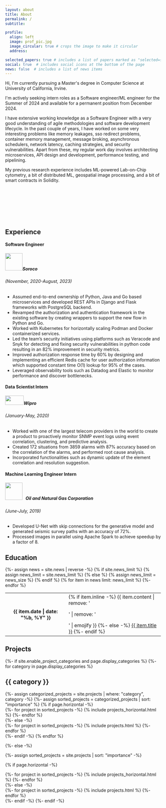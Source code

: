 ```yaml
---
layout: about
title: About
permalink: /
subtitle: 

profile:
  align: left
  image: prof_pic.jpg
  image_circular: true # crops the image to make it circular
  address: 

selected_papers: true # includes a list of papers marked as "selected={true}"
social: true  # includes social icons at the bottom of the page
news: false  # includes a list of news items
---
```

Hi, I'm currently pursuing a Master's degree in Computer Science at University of California, Irvine.

I'm actively seeking intern roles as a Software engineer/ML engineer for the Summer of 2024 and available for a permanent position from December 2024.

I have extensive working knowledge as a Software Engineer with a very good understanding of agile methodologies and software development lifecycle. In the past couple of years, I have worked on some very interesting problems like memory leakages, sso redirect problems, container memory management, message broking, asynchronous schedulers, network latency, caching strategies, and security vulnerabilities. Apart from these, my regular work day involves architecting microservices, API design and development, performance testing, and pipelining.
 
My previous research experience includes ML-powered Lab-on-Chip cytometry, a bit of distributed ML, geospatial image processing, and a bit of smart contracts in Solidity.

<br>
<br>
<br>
<br>
<br>
<br>

<h2> Experience </h2>
<div class="timeline">
  <div class="outer">
    <div class="title-cards">
      <div class="info">
        <h4 class="title">Software Engineer</h4>
        <h5 class="title"><img src="https://soroco.com/wp-content/uploads/2021/08/logo-icon.svg" width="56px" height="56px"><b>Soroco</b></h5>
        <h6 class="exper-card"><i>(November, 2020-August, 2023)</i></h6>
        <ul>
          <li>Assumed end-to-end ownership of Python, Java and Go based microservices and developed REST APIs in Django and Flask frameworks with PostgreSQL backend.
          </li>
          <li>Revamped the authorization and authentication framework in the existing software by creating wrappers to support the new flow in Python and Go.
          </li>
          <li>Worked with Kubernetes for horizontally scaling Podman and Docker containerized services.
          </li>
          <li>Led the team’s security initiatives using platforms such as Veracode and Snyk for detecting and fixing security vulnerabilities in python code resulting in an 82% improvement in security metrics.
          </li>
          <li>Improved authorization response time by 60% by designing and implementing an efficient Redis cache for user authorization information which supported constant time O(1) lookup for 95% of the cases.
          </li>
          <li>Leveraged observability tools such as Datadog and Elastic to monitor performance and discover bottlenecks.</li>
        </ul>
      </div>
    </div>
    <div class="title-cards">
      <div class="info">
        <h4 class="title">Data Scientist Intern</h4>
        <h5 class="title"><img src="https://www.wipro.com/content/dam/nexus/en/wipro-logo-new-og-502x263.jpg" width="60px" height="30px"><b>Wipro</b></h5>
        <h6 class="exper-card"><i>(January-May, 2020)</i></h6>
        <ul>
          <li>Worked with one of the largest telecom providers in the world to create a product to proactively monitor 
              SNMP event logs using event correlation, clustering, and predictive analysis.
          </li>
          <li>Created 172 situations from 3859 alarms with 87% accuracy based on the correlation of the alarms, and
              performed root cause analysis.
          </li>
          <li>Incorporated functionalities such as dynamic update of the element correlation and resolution suggestion.
          </li>
        </ul>
      </div>
    </div>
    <div class="title-cards">
      <div class="info">
        <h4 class="title">Machine Learning Engineer Intern</h4>
        <h5 class="title"><img src="https://upload.wikimedia.org/wikipedia/en/thumb/9/9a/ONGC_Logo.svg/1200px-ONGC_Logo.svg.png" width="56px" height="56px" style="margin-right:10px;"><b>Oil and Natural Gas Corporation</b></h5>
        <h6 class="exper-card"><i>(June-July, 2019)</i></h6>
        <ul>
          <li>Developed U-Net with skip connections for the generative model and generated seismic survey paths with an 
              accuracy of 72%.
          </li>
          <li>Processed images in parallel using Apache Spark to achieve speedup by a factor of 8.
          </li>
        </ul>
      </div>
    </div>
    <!-- <div class="card">
      <div class="info">
        <h3 class="title">Title 4</h3>
        <p>Lorem ipsum dolor sit amet, consectetur adipiscing elit, sed do eiusmod tempor incididunt ut labore et dolore magna aliqua. Ut enim ad minim veniam, quis nostrud exercitation ullamco laboris nisi ut aliquip ex ea commodo consequat. </p>
      </div>
    </div>
    <div class="card">
      <div class="info">
        <h3 class="title">Title 5</h3>
        <p>Lorem ipsum dolor sit amet, consectetur adipiscing elit, sed do eiusmod tempor incididunt ut labore et dolore magna aliqua. Ut enim ad minim veniam, quis nostrud exercitation ullamco laboris nisi ut aliquip ex ea commodo consequat. </p>
      </div>
    </div> -->
  </div>
</div>
<h2> Education </h2>
  <table class="table table-sm table-borderless">
              {%- assign news = site.news | reverse -%}
              {% if site.news_limit %}
              {% assign news_limit = site.news_limit %}
              {% else %}
              {% assign news_limit = news_size %}
              {% endif %}
              {% for item in news limit: news_limit %} 
                <tr>
                  <th scope="row">{{ item.date | date: "%b, %Y" }}</th>
                  <td>
                    {% if item.inline -%} 
                      {{ item.content | remove: '<p>' | remove: '</p>' | emojify }}
                    {%- else -%} 
                      <a class="news-title" href="{{ item.url | relative_url }}">{{ item.title }}</a>
                    {%- endif %} 
                  </td>
                </tr>
              {%- endfor %} 
              </table>
<h2> Projects </h2>

<!-- pages/projects.md -->
<div class="projects">
{%- if site.enable_project_categories and page.display_categories %}
  <!-- Display categorized projects -->
  {%- for category in page.display_categories %}
  <h2 class="category">{{ category }}</h2>
  {%- assign categorized_projects = site.projects | where: "category", category -%}
  {%- assign sorted_projects = categorized_projects | sort: "importance" %}
  <!-- Generate cards for each project -->
  {% if page.horizontal -%}
  <div class="container">
    <div class="row row-cols-2">
    {%- for project in sorted_projects -%}
      {% include projects_horizontal.html %}
    {%- endfor %}
    </div>
  </div>
  {%- else -%}
  <div class="grid">
    {%- for project in sorted_projects -%}
      {% include projects.html %}
    {%- endfor %}
  </div>
  {%- endif -%}
  {% endfor %}

{%- else -%}
<!-- Display projects without categories -->
  {%- assign sorted_projects = site.projects | sort: "importance" -%}
  <!-- Generate cards for each project -->
  {% if page.horizontal -%}
  <div class="container">
    <div class="row row-cols-2">
    {%- for project in sorted_projects -%}
      {% include projects_horizontal.html %}
    {%- endfor %}
    </div>
  </div>
  {%- else -%}
  <div class="grid">
    {%- for project in sorted_projects -%}
      {% include projects.html %}
    {%- endfor %}
  </div>
  {%- endif -%}
{%- endif -%}
</div>
